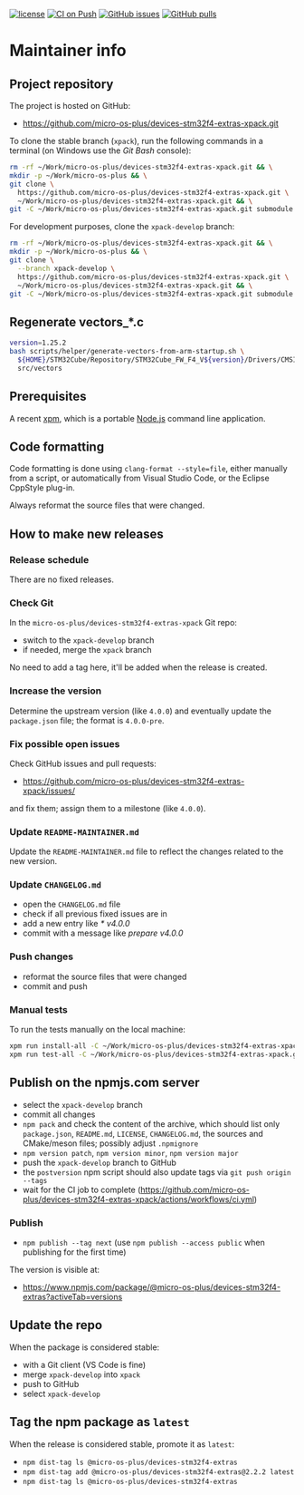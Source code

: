 [![license](https://img.shields.io/github/license/micro-os-plus/devices-stm32f4-extras-xpack)](https://github.com/micro-os-plus/devices-stm32f4-extras-xpack/blob/xpack/LICENSE)
[![CI on Push](https://github.com/micro-os-plus/devices-stm32f4-extras-xpack/actions/workflows/ci.yml/badge.svg)](https://github.com/micro-os-plus/devices-stm32f4-extras-xpack/actions/workflows/ci.yml)
[![GitHub issues](https://img.shields.io/github/issues/micro-os-plus/devices-stm32f4-extras-xpack.svg)](https://github.com/micro-os-plus/devices-stm32f4-extras-xpack/issues/)
[![GitHub pulls](https://img.shields.io/github/issues-pr/micro-os-plus/devices-stm32f4-extras-xpack.svg)](https://github.com/micro-os-plus/devices-stm32f4-extras-xpack/pulls)

# Maintainer info

## Project repository

The project is hosted on GitHub:

- <https://github.com/micro-os-plus/devices-stm32f4-extras-xpack.git>

To clone the stable branch (`xpack`), run the following commands in a
terminal (on Windows use the _Git Bash_ console):

```sh
rm -rf ~/Work/micro-os-plus/devices-stm32f4-extras-xpack.git && \
mkdir -p ~/Work/micro-os-plus && \
git clone \
  https://github.com/micro-os-plus/devices-stm32f4-extras-xpack.git \
  ~/Work/micro-os-plus/devices-stm32f4-extras-xpack.git && \
git -C ~/Work/micro-os-plus/devices-stm32f4-extras-xpack.git submodule update --init --recursive
```

For development purposes, clone the `xpack-develop` branch:

```sh
rm -rf ~/Work/micro-os-plus/devices-stm32f4-extras-xpack.git && \
mkdir -p ~/Work/micro-os-plus && \
git clone \
  --branch xpack-develop \
  https://github.com/micro-os-plus/devices-stm32f4-extras-xpack.git \
  ~/Work/micro-os-plus/devices-stm32f4-extras-xpack.git && \
git -C ~/Work/micro-os-plus/devices-stm32f4-extras-xpack.git submodule update --init --recursive
```

## Regenerate vectors_*.c

```sh
version=1.25.2
bash scripts/helper/generate-vectors-from-arm-startup.sh \
  ${HOME}/STM32Cube/Repository/STM32Cube_FW_F4_V${version}/Drivers/CMSIS/Device/ST/STM32F4xx/Source/Templates/arm \
  src/vectors
```

## Prerequisites

A recent [xpm](https://xpack.github.io/xpm/), which is a portable
[Node.js](https://nodejs.org/) command line application.

## Code formatting

Code formatting is done using `clang-format --style=file`, either manually
from a script, or automatically from Visual Studio Code, or the Eclipse
CppStyle plug-in.

Always reformat the source files that were changed.

## How to make new releases

### Release schedule

There are no fixed releases.

### Check Git

In the `micro-os-plus/devices-stm32f4-extras-xpack` Git repo:

- switch to the `xpack-develop` branch
- if needed, merge the `xpack` branch

No need to add a tag here, it'll be added when the release is created.

### Increase the version

Determine the upstream version (like `4.0.0`) and eventually update the
`package.json` file; the format is `4.0.0-pre`.

### Fix possible open issues

Check GitHub issues and pull requests:

- <https://github.com/micro-os-plus/devices-stm32f4-extras-xpack/issues/>

and fix them; assign them to a milestone (like `4.0.0`).

### Update `README-MAINTAINER.md`

Update the `README-MAINTAINER.md` file to reflect the changes
related to the new version.

### Update `CHANGELOG.md`

- open the `CHANGELOG.md` file
- check if all previous fixed issues are in
- add a new entry like _* v4.0.0_
- commit with a message like _prepare v4.0.0_

### Push changes

- reformat the source files that were changed
- commit and push

### Manual tests

To run the tests manually on the local machine:

```sh
xpm run install-all -C ~/Work/micro-os-plus/devices-stm32f4-extras-xpack.git
xpm run test-all -C ~/Work/micro-os-plus/devices-stm32f4-extras-xpack.git
```

## Publish on the npmjs.com server

- select the `xpack-develop` branch
- commit all changes
- `npm pack` and check the content of the archive, which should list
  only `package.json`, `README.md`, `LICENSE`, `CHANGELOG.md`,
  the sources and CMake/meson files;
  possibly adjust `.npmignore`
- `npm version patch`, `npm version minor`, `npm version major`
- push the `xpack-develop` branch to GitHub
- the `postversion` npm script should also update tags via `git push origin --tags`
- wait for the CI job to complete
  (<https://github.com/micro-os-plus/devices-stm32f4-extras-xpack/actions/workflows/ci.yml>)

### Publish

- `npm publish --tag next` (use `npm publish --access public` when
  publishing for the first time)

The version is visible at:

- <https://www.npmjs.com/package/@micro-os-plus/devices-stm32f4-extras?activeTab=versions>

## Update the repo

When the package is considered stable:

- with a Git client (VS Code is fine)
- merge `xpack-develop` into `xpack`
- push to GitHub
- select `xpack-develop`

## Tag the npm package as `latest`

When the release is considered stable, promote it as `latest`:

- `npm dist-tag ls @micro-os-plus/devices-stm32f4-extras`
- `npm dist-tag add @micro-os-plus/devices-stm32f4-extras@2.2.2 latest`
- `npm dist-tag ls @micro-os-plus/devices-stm32f4-extras`
